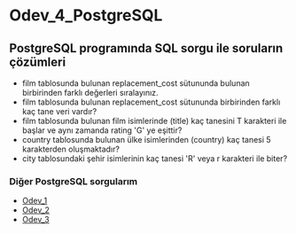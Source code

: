 # Odev_4_PostgreSQL

## PostgreSQL programında SQL sorgu ile soruların çözümleri
- film tablosunda bulunan replacement_cost sütununda bulunan birbirinden farklı değerleri sıralayınız.
- film tablosunda bulunan replacement_cost sütununda birbirinden farklı kaç tane veri vardır?
- film tablosunda bulunan film isimlerinde (title) kaç tanesini T karakteri ile başlar ve aynı zamanda rating 'G' ye eşittir?
- country tablosunda bulunan ülke isimlerinden (country) kaç tanesi 5 karakterden oluşmaktadır?
- city tablosundaki şehir isimlerinin kaç tanesi 'R' veya r karakteri ile biter?

### Diğer PostgreSQL sorgularım
- [Odev_1]([https://github.com/NihatNadir/Odev_1_PostgreSQL]) 
- [Odev_2]([https://github.com/NihatNadir/Odev_2_PostgreSQL]) 
- [Odev_3]([https://github.com/NihatNadir/Odev_3_PostgreSQL])

